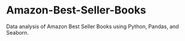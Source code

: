 # Amazon-Best-Seller-Books
Data analysis of Amazon Best Seller Books using Python, Pandas, and Seaborn.
